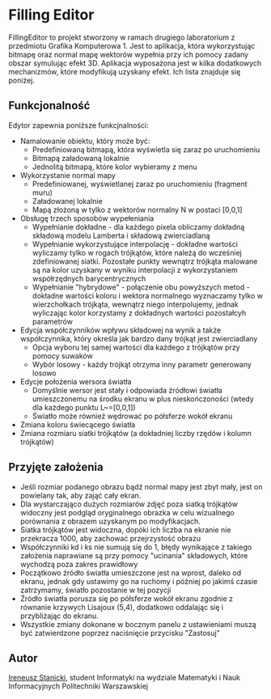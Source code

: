 # Filling Editor
FillingEditor to projekt stworzony w ramach drugiego laboratorium z przedmiotu Grafika Komputerowa 1. Jest to aplikacja, która wykorzystując bitmapę oraz normal mapę wektorów wypełnia przy ich pomocy zadany obszar symulując efekt 3D. Aplikacja wyposażona jest w kilka dodatkowych mechanizmów, które modyfikują uzyskany efekt. Ich lista znajduje się poniżej.

## Funkcjonalność
Edytor zapewnia poniższe funkcjnalności:
* Namalowanie obiektu, który może być:
    * Predefiniowaną bitmapą, która wyświetla się zaraz po uruchomieniu
    * Bitmapą załadowaną lokalnie
    * Jednolitą bitmapą, które kolor wybieramy z menu
* Wykorzystanie normal mapy
    * Predefiniowanej, wyświetlanej zaraz po uruchomieniu (fragment muru)
    * Załadowanej lokalnie
    * Mapą złożoną w tylko z wektorów normalny N w postaci [0,0,1]
* Obsługę trzech sposobów wypełeniania
    * Wypełnianie dokładne - dla każdego pixela obliczamy dokładną składową modelu Lamberta i składową zwierciadlaną
    * Wypełnianie wykorzystujące interpolację - dokładne wartości wyliczamy tylko w rogach trójkątów, które należą do wcześniej zdefiniowanej siatki. Pozostałe punkty wewnątrz trójkąta malowane są na kolor uzyskany w wyniku interpolacji z wykorzystaniem współrzędnych barycentrycznych
    * Wypełnianie "hybrydowe" - połączenie obu powyższych metod - dokładne wartości koloru i wektora normalnego wyznaczamy tylko w wierzchołkach trójkąta, wewnątrz niego interpolujemy, jednak wyliczając kolor korzystamy z dokładnych wartości pozostałcyh parametrów
* Edycja współczynników wpływu składowej na wynik a także współczynnika, który określa jak bardzo dany trójkąt jest zwierciadlany
    * Opcja wyboru tej samej wartości dla każdego z trójkątów przy pomocy suwaków
    * Wybór losowy - każdy trójkąt otrzyma inny parametr generowany losowo
* Edycje położenia wersora światła
    * Domyślnie wersor jest stały i odpowiada źródłowi światła umieszczonemu na środku ekranu w plus nieskończoności (wtedy dla każdego punktu L~=[0,0,1])
    * Światło może również wędrować po półsferze wokół ekranu
* Zmiana koloru świecącego światła
* Zmiana rozmiaru siatki trójkątów (a dokładniej liczby rzędów i kolumn trójkątów)

## Przyjęte założenia
* Jeśli rozmiar podanego obrazu bądź normal mapy jest zbyt mały, jest on powielany tak, aby zająć cały ekran.
* Dla wystarczająco dużych rozmiarów zdjęć poza siatką trójkątów widoczny jest podgląd oryginalnego obrazka w celu wizualnego porównania z obrazem uzyskanym po modyfikacjach.
* Siatka trójkątów jest widoczna, dopóki ich liczba na ekranie nie przekracza 1000, aby zachować przejrzystość obrazu
* Współczynniki kd i ks nie sumują się do 1, błędy wynikające z takiego założenia naprawiane są przy pomocy "ucinania" składowych, które wychodzą poza zakres prawidłowy
* Początkowo źródło światła umieszczone jest na wprost, daleko od ekranu, jednak gdy ustawimy go na ruchomy i później po jakimś czasie zatrzymamy, światło pozostanie w tej pozycji
* Źródło światła porusza się po półsferze wokół ekranu zgodnie z równanie krzywych Lisajoux (5,4), dodatkowo oddalając się i przybliżając do ekranu.
* Wszystkie zmiany dokonane w bocznym panelu z ustawieniami muszą być zatwierdzone poprzez naciśnięcie przycisku "Zastosuj"

 ## Autor
 [Ireneusz Stanicki](https://github.com/irek14), student Informatyki na wydziale Matematyki i Nauk Informacyjnych Politechniki Warszawskiej
